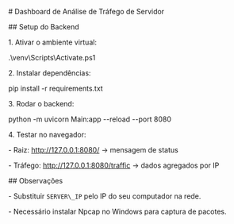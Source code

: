 \# Dashboard de Análise de Tráfego de Servidor



\## Setup do Backend



1\. Ativar o ambiente virtual:

.\\venv\\Scripts\\Activate.ps1





2\. Instalar dependências:

pip install -r requirements.txt





3\. Rodar o backend:

python -m uvicorn Main:app --reload --port 8080





4\. Testar no navegador:

\- Raiz: http://127.0.0.1:8080/ → mensagem de status

\- Tráfego: http://127.0.0.1:8080/traffic → dados agregados por IP



\## Observações

\- Substituir `SERVER\_IP` pelo IP do seu computador na rede.

\- Necessário instalar Npcap no Windows para captura de pacotes.



